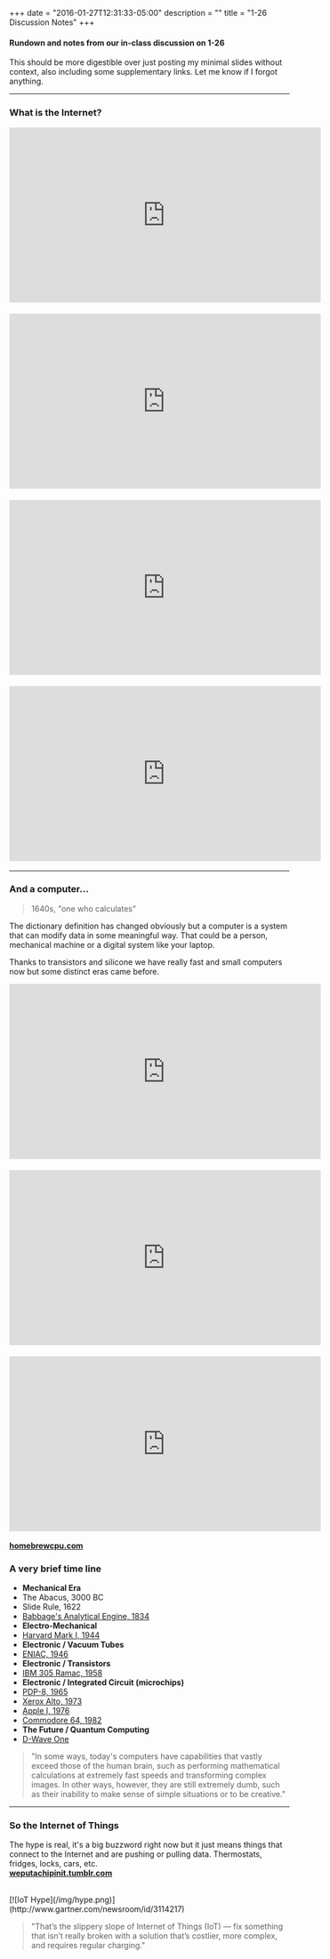 +++
date = "2016-01-27T12:31:33-05:00"
description = ""
title = "1-26 Discussion Notes"
+++

#### Rundown and notes from our in-class discussion on 1-26

This should be more digestible over just posting my minimal slides without context, also including some supplementary links. Let me know if I forgot anything.

<hr>

### What is the Internet? 

<iframe width="560" height="315" src="https://www.youtube.com/embed/UlJku_CSyNg" frameborder="0" allowfullscreen></iframe>
  <br><br>
<iframe width="560" height="315" src="https://www.youtube.com/embed/h8K49dD52WA" frameborder="0" allowfullscreen></iframe>
  <br><br>
<iframe width="560" height="315" src="https://www.youtube.com/embed/7_LPdttKXPc" frameborder="0" allowfullscreen></iframe>
  <br><br>
<iframe width="560" height="315" src="https://www.youtube.com/embed/XE_FPEFpHt4" frameborder="0" allowfullscreen></iframe>

<hr>

### And a computer...

> 1640s, "one who calculates"

The dictionary definition has changed obviously but a computer is a system that can modify data in some meaningful way. That could be a person, mechanical machine or a digital system like your laptop.  


Thanks to transistors and silicone we have really fast and small computers now but some distinct eras came before. 

<iframe width="560" height="315" src="https://www.youtube.com/embed/bymOIRg5M9E" frameborder="0" allowfullscreen></iframe>  
<br><br>
<iframe width="560" height="315" src="https://www.youtube.com/embed/abapFJN6glo" frameborder="0" allowfullscreen></iframe>  
<br><br>
<iframe width="560" height="315" src="https://www.youtube.com/embed/gnAAJ1FGudE" frameborder="0" allowfullscreen></iframe>

**[homebrewcpu.com](http://www.homebrewcpu.com/)**

### A very brief time line

- **Mechanical Era**
- The Abacus, 3000 BC
- Slide Rule, 1622
- [Babbage's Analytical Engine, 1834](https://en.wikipedia.org/wiki/Analytical_Engine)
- **Electro-Mechanical**
- [Harvard Mark I, 1944](https://en.wikipedia.org/wiki/Harvard_Mark_I)
- **Electronic / Vacuum Tubes**
- [ENIAC, 1946](https://en.wikipedia.org/wiki/ENIAC)
- **Electronic / Transistors**
- [IBM 305 Ramac, 1958](https://en.wikipedia.org/wiki/IBM_305_RAMAC)
- **Electronic / Integrated Circuit (microchips)**
- [PDP-8, 1965](https://en.wikipedia.org/wiki/PDP-8)
- [Xerox Alto, 1973](https://en.wikipedia.org/wiki/Xerox_Alto)
- [Apple I, 1976](https://en.wikipedia.org/wiki/Apple_I)
- [Commodore 64, 1982](https://en.wikipedia.org/wiki/Commodore_64)
- **The Future / Quantum Computing**
- [D-Wave One](https://en.wikipedia.org/wiki/D-Wave_Systems#D-Wave_One_computer_system)

> "In some ways, today's computers have capabilities that vastly exceed those of the human brain, such as performing mathematical calculations at extremely fast speeds and transforming complex images. In other ways, however, they are still extremely dumb, such as their inability to make sense of simple situations or to be creative."

<hr>

### So the Internet of Things 

The hype is real, it's a big buzzword right now but it just means things that connect to the Internet and are pushing or pulling data. Thermostats, fridges, locks, cars, etc.  
**[weputachipinit.tumblr.com](http://weputachipinit.tumblr.com/)**

<br>
[![IoT Hype](/img/hype.png)](http://www.gartner.com/newsroom/id/3114217)


> "That’s the slippery slope of Internet of Things (IoT) — fix something that isn’t really broken with a solution that’s costlier, more complex, and requires regular charging."

